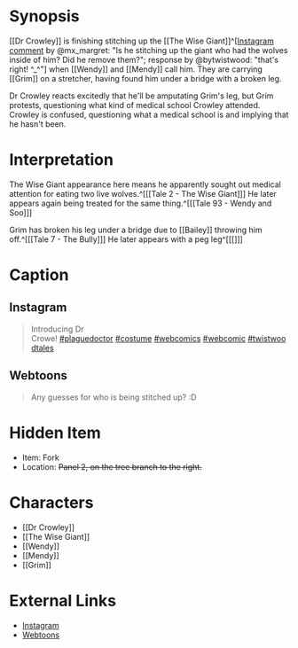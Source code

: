 # Synopsis
[[Dr Crowley]] is finishing stitching up the [[The Wise Giant]]^[[Instagram comment](https://www.instagram.com/p/B4GIhatDnti/) by @mx_margret: "Is he stitching up the giant who had the wolves inside of him? Did he remove them?"; response by @bytwistwood: "that's right! ^_^"] when [[Wendy]] and [[Mendy]] call him. They are carrying [[Grim]] on a stretcher, having found him under a bridge with a broken leg.

Dr Crowley reacts excitedly that he'll be amputating Grim's leg, but Grim protests, questioning what kind of medical school Crowley attended. Crowley is confused, questioning what a medical school is and implying that he hasn't been.

# Interpretation
The Wise Giant appearance here means he apparently sought out medical attention for eating two live wolves.^[[[Tale 2 - The Wise Giant]]] He later appears again being treated for the same thing.^[[[Tale 93 - Wendy and Soo]]]

Grim has broken his leg under a bridge due to [[Bailey]] throwing him off.^[[[Tale 7 - The Bully]]] He later appears with a peg leg^[[[]]]

# Caption
## Instagram
> Introducing Dr Crowe! [#plaguedoctor](https://www.instagram.com/explore/tags/plaguedoctor/) [#costume](https://www.instagram.com/explore/tags/costume/) [#webcomics](https://www.instagram.com/explore/tags/webcomics/) [#webcomic](https://www.instagram.com/explore/tags/webcomic/) [#twistwoodtales](https://www.instagram.com/explore/tags/twistwoodtales/)
## Webtoons
> Any guesses for who is being stitched up? :D

# Hidden Item
* Item: Fork
* Location: <strike>Panel 2, on the tree branch to the right.</strike>

# Characters
* [[Dr Crowley]]
* [[The Wise Giant]]
* [[Wendy]]
* [[Mendy]]
* [[Grim]]

# External Links
* [Instagram](https://www.instagram.com/p/B4GIhatDnti/)
* [Webtoons](https://www.webtoons.com/en/challenge/twistwood-tales/14-dr-crowley/viewer?title_no=344740&episode_no=15)